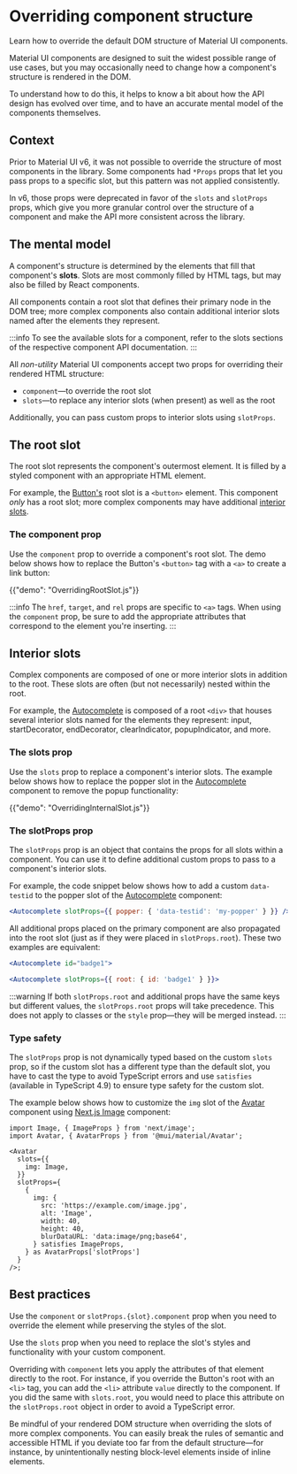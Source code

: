 # Overriding component structure

<p class="description">Learn how to override the default DOM structure of Material UI components.</p>

Material UI components are designed to suit the widest possible range of use cases, but you may occasionally need to change how a component's structure is rendered in the DOM.

To understand how to do this, it helps to know a bit about how the API design has evolved over time, and to have an accurate mental model of the components themselves.

## Context

Prior to Material UI v6, it was not possible to override the structure of most components in the library.
Some components had `*Props` props that let you pass props to a specific slot, but this pattern was not applied consistently.

In v6, those props were deprecated in favor of the `slots` and `slotProps` props, which give you more granular control over the structure of a component and make the API more consistent across the library.

## The mental model

A component's structure is determined by the elements that fill that component's **slots**.
Slots are most commonly filled by HTML tags, but may also be filled by React components.

All components contain a root slot that defines their primary node in the DOM tree; more complex components also contain additional interior slots named after the elements they represent.

:::info
To see the available slots for a component, refer to the slots sections of the respective component API documentation.
:::

All _non-utility_ Material UI components accept two props for overriding their rendered HTML structure:

- `component`—to override the root slot
- `slots`—to replace any interior slots (when present) as well as the root

Additionally, you can pass custom props to interior slots using `slotProps`.

## The root slot

The root slot represents the component's outermost element. It is filled by a styled component with an appropriate HTML element.

For example, the [Button's](/material-ui/react-button/) root slot is a `<button>` element.
This component _only_ has a root slot; more complex components may have additional [interior slots](#interior-slots).

### The component prop

Use the `component` prop to override a component's root slot.
The demo below shows how to replace the Button's `<button>` tag with a `<a>` to create a link button:

{{"demo": "OverridingRootSlot.js"}}

:::info
The `href`, `target`, and `rel` props are specific to `<a>` tags.
When using the `component` prop, be sure to add the appropriate attributes that correspond to the element you're inserting.
:::

## Interior slots

Complex components are composed of one or more interior slots in addition to the root.
These slots are often (but not necessarily) nested within the root.

For example, the [Autocomplete](/material-ui/react-autocomplete/) is composed of a root `<div>` that houses several interior slots named for the elements they represent: input, startDecorator, endDecorator, clearIndicator, popupIndicator, and more.

### The slots prop

Use the `slots` prop to replace a component's interior slots.
The example below shows how to replace the popper slot in the [Autocomplete](/material-ui/react-autocomplete/) component to remove the popup functionality:

{{"demo": "OverridingInternalSlot.js"}}

### The slotProps prop

The `slotProps` prop is an object that contains the props for all slots within a component.
You can use it to define additional custom props to pass to a component's interior slots.

For example, the code snippet below shows how to add a custom `data-testid` to the popper slot of the [Autocomplete](/material-ui/react-autocomplete/) component:

```jsx
<Autocomplete slotProps={{ popper: { 'data-testid': 'my-popper' } }} />
```

All additional props placed on the primary component are also propagated into the root slot (just as if they were placed in `slotProps.root`).
These two examples are equivalent:

```jsx
<Autocomplete id="badge1">
```

```jsx
<Autocomplete slotProps={{ root: { id: 'badge1' } }}>
```

:::warning
If both `slotProps.root` and additional props have the same keys but different values, the `slotProps.root` props will take precedence.
This does not apply to classes or the `style` prop—they will be merged instead.
:::

### Type safety

The `slotProps` prop is not dynamically typed based on the custom `slots` prop, so if the custom slot has a different type than the default slot, you have to cast the type to avoid TypeScript errors and use `satisfies` (available in TypeScript 4.9) to ensure type safety for the custom slot.

The example below shows how to customize the `img` slot of the [Avatar](/material-ui/react-avatar/) component using [Next.js Image](https://nextjs.org/docs/app/api-reference/components/image) component:

```tsx
import Image, { ImageProps } from 'next/image';
import Avatar, { AvatarProps } from '@mui/material/Avatar';

<Avatar
  slots={{
    img: Image,
  }}
  slotProps={
    {
      img: {
        src: 'https://example.com/image.jpg',
        alt: 'Image',
        width: 40,
        height: 40,
        blurDataURL: 'data:image/png;base64',
      } satisfies ImageProps,
    } as AvatarProps['slotProps']
  }
/>;
```

## Best practices

Use the `component` or `slotProps.{slot}.component` prop when you need to override the element while preserving the styles of the slot.

Use the `slots` prop when you need to replace the slot's styles and functionality with your custom component.

Overriding with `component` lets you apply the attributes of that element directly to the root.
For instance, if you override the Button's root with an `<li>` tag, you can add the `<li>` attribute `value` directly to the component.
If you did the same with `slots.root`, you would need to place this attribute on the `slotProps.root` object in order to avoid a TypeScript error.

Be mindful of your rendered DOM structure when overriding the slots of more complex components.
You can easily break the rules of semantic and accessible HTML if you deviate too far from the default structure—for instance, by unintentionally nesting block-level elements inside of inline elements.
